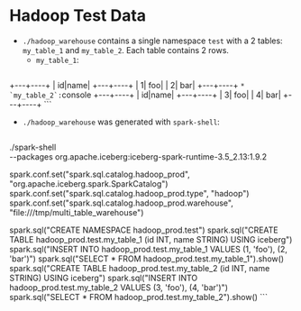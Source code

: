 # Hadoop Test Data

* `./hadoop_warehouse` contains a single namespace `test` with a 2 tables: `my_table_1` and `my_table_2`. Each table contains 2 rows.
    * `my_table_1`:
        ```console
+---+----+
| id|name|
+---+----+
|  1| foo|
|  2| bar|
+---+----+
        ```
    * `my_table_2`:
        ```console
+---+----+
| id|name|
+---+----+
|  3| foo|
|  4| bar|
+---+----+
        ```
* `./hadoop_warehouse` was generated with `spark-shell`:
    ```bash
./spark-shell \
  --packages org.apache.iceberg:iceberg-spark-runtime-3.5_2.13:1.9.2

spark.conf.set("spark.sql.catalog.hadoop_prod", "org.apache.iceberg.spark.SparkCatalog")
spark.conf.set("spark.sql.catalog.hadoop_prod.type", "hadoop")
spark.conf.set("spark.sql.catalog.hadoop_prod.warehouse", "file:///tmp/multi_table_warehouse")

spark.sql("CREATE NAMESPACE hadoop_prod.test")
spark.sql("CREATE TABLE hadoop_prod.test.my_table_1 (id INT, name STRING) USING iceberg")
spark.sql("INSERT INTO hadoop_prod.test.my_table_1 VALUES (1, 'foo'), (2, 'bar')")
spark.sql("SELECT * FROM hadoop_prod.test.my_table_1").show()
spark.sql("CREATE TABLE hadoop_prod.test.my_table_2 (id INT, name STRING) USING iceberg")
spark.sql("INSERT INTO hadoop_prod.test.my_table_2 VALUES (3, 'foo'), (4, 'bar')")
spark.sql("SELECT * FROM hadoop_prod.test.my_table_2").show()
    ```